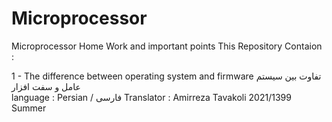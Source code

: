 # Microprocessor
Microprocessor Home Work and important points
This Repository Contaion : 

1 - The difference between operating system and firmware
  تفاوت بین سیستم عامل و سفت افزار      
  language : Persian / فارسی
  Translator : Amirreza Tavakoli
  2021/1399 Summer
